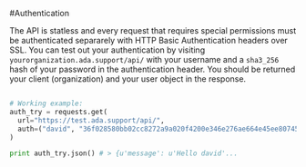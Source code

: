 #Authentication

The API is statless and every request that requires special permissions must be authenticated separarely with HTTP Basic Authentication headers over SSL. You can test out your authentication by visiting `yourorganization.ada.support/api/` with your username and a `sha3_256` hash of your password in the authentication header. You should be returned your client (organization) and your user object in the response.

```py

# Working example:
auth_try = requests.get(
  url="https://test.ada.support/api/",
  auth=("david", "36f028580bb02cc8272a9a020f4200e346e276ae664e45ee80745574e2f5ab80")
)

print auth_try.json() # > {u'message': u'Hello david'...
```
